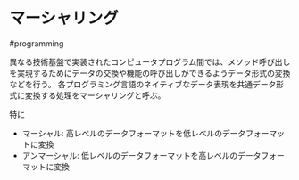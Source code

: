 # マーシャリング
#programming 

異なる技術基盤で実装されたコンピュータプログラム間では、メソッド呼び出しを実現するためにデータの交換や機能の呼び出しができるようデータ形式の変換などを行う。
各プログラミング言語のネイティブなデータ表現を共通データ形式に変換する処理をマーシャリングと呼ぶ。

特に

- マーシャル: 高レベルのデータフォーマットを低レベルのデータフォーマットに変換
- アンマーシャル: 低レベルのデータフォーマットを高レベルのデータフォーマットに変換
